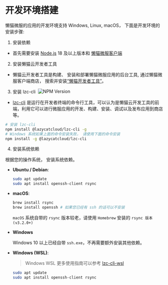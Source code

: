 # 开发环境搭建

懒猫微服的应用的开发环境支持 Windows, Linux, macOS， 下面是开发环境的安装步骤:

1. 安装依赖

- 首先需要安装 [Node.js](https://nodejs.org/zh-cn) 18 及以上版本和 [懒猫微服客户端](https://lazycat.cloud/download)

2. 安装懒猫云开发者工具

- 懒猫云开发者工具是构建、 安装和部署懒猫微服应用的后台工具, 通过懒猫微服客户端商店， 搜索并安装[“懒猫开发者工具”](https://appstore.lazycat.cloud/#/shop/detail/cloud.lazycat.developer.tools)。

3. <span style="display: flex; align-items: center;">安装 lzc-cli &nbsp;<img style="display: inline-block;" alt="NPM Version" src="https://img.shields.io/npm/v/%40lazycatcloud%2Flzc-cli"></span>

- [lzc-cli](https://www.npmjs.com/package/@lazycatcloud/lzc-cli) 是运行在开发者终端的命令行工具，可以认为是懒猫云开发工具的前端，利用它可以进行微服应用的开发、构建、安装、调试以及发布应用到商店等。

```bash
# 安装 lzc-cli
npm install @lazycatcloud/lzc-cli -g
# Windows 系统如果上面的命令安装失败， 请使用下面的命令安装
npm install -g @lazycatcloud/lzc-cli
```


4. 安装系统依赖

根据您的操作系统， 安装系统依赖。

- **Ubuntu / Debian**:

  ```bash
  sudo apt update
  sudo apt install openssh-client rsync
  ```

- **macOS**:

  ```bash
  brew install rsync
  brew install openssh # 如果您已经有 ssh 的话可以不安装
  ```

  `macOS` 系统自带的 `rsync` 版本较老，请使用 `Homebrew` 安装的 `rsync 版本 (v3.2.0+)`

- **Windows**

  Windows 10 以上已经自带 `ssh.exe`，不再需要额外安装其他依赖。

- **Windows (WSL)**:

  > Windows WSL 更多使用指南可以参考 [lzc-cli-wsl](./lzc-cli-wsl)

  ```bash
  sudo apt update
  sudo apt install openssh-client rsync
  ```
